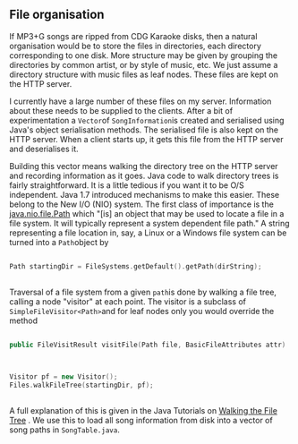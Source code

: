 
##  File organisation 


If MP3+G songs are ripped from CDG Karaoke disks, then
a natural organisation would be to store the files in
directories, each directory corresponding to one disk.
More structure may be given by grouping the directories
by common artist, or by style of music, etc.
We just assume a directory structure with music files
as leaf nodes. These files are kept on the HTTP server.


I currently have a large number of these files on my server.
Information about these needs to be supplied to the clients.
After a bit of experimentation a `Vector`of `SongInformation`is created and serialised
using Java's object serialisation methods. The serialised
file is also kept on the HTTP server. When a client
starts up, it gets this file from the HTTP server
and deserialises it.


Building this vector means walking the directory tree
on the HTTP server and recording information as it goes.
Java code to walk directory trees is fairly straightforward.
It is a little tedious if you want it to be O/S independent.
Java 1.7 introduced mechanisms to make this easier.
These belong to the New I/O (NIO) system. The first
class of importance is the [java.nio.file.Path](http://docs.oracle.com/javase/7/docs/api/java/nio/file/Path.html) which "[is] an object that may be used to locate a
file in a file system.
It will typically represent a system dependent file path."
A string representing a file location in, say, a Linux
or a Windows file system can be turned into a `Path`object by

```cpp

Path startingDir = FileSystems.getDefault().getPath(dirString);
      
```


Traversal of a file system from a given `path`is done by walking a file tree, calling a node "visitor"
at each point. The visitor is a subclass of `SimpleFileVisitor<Path>`and for leaf nodes only you would override the
method

```cpp

public FileVisitResult visitFile(Path file, BasicFileAttributes attr)
      
```

```cpp

Visitor pf = new Visitor();
Files.walkFileTree(startingDir, pf);
      
```


A full explanation of this is given in the Java Tutorials
on [Walking the File Tree](http://docs.oracle.com/javase/tutorial/essential/io/walk.html) .
We use this to load all song information
from disk into a vector of song
paths in `SongTable.java`.
